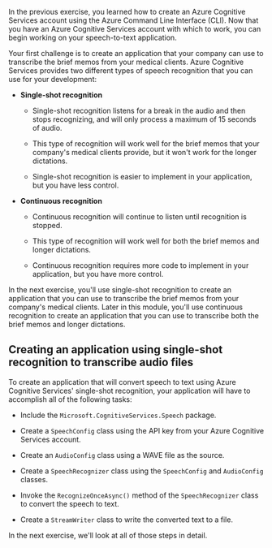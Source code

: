 In the previous exercise, you learned how to create an Azure Cognitive Services account using the Azure Command Line Interface (CLI). Now that you have an Azure Cognitive Services account with which to work, you can begin working on your speech-to-text application.

Your first challenge is to create an application that your company can use to transcribe the brief memos from your medical clients. Azure Cognitive Services provides two different types of speech recognition that you can use for your development:

- **Single-shot recognition**

  - Single-shot recognition listens for a break in the audio and then stops recognizing, and will only process a maximum of 15 seconds of audio.

  - This type of recognition will work well for the brief memos that your company's medical clients provide, but it won't work for the longer dictations.

  - Single-shot recognition is easier to implement in your application, but you have less control.

- **Continuous recognition**

  - Continuous recognition will continue to listen until recognition is stopped.

  - This type of recognition will work well for both the brief memos and longer dictations.

  - Continuous recognition requires more code to implement in your application, but you have more control.

In the next exercise, you'll use single-shot recognition to create an application that you can use to transcribe the brief memos from your company's medical clients. Later in this module, you'll use continuous recognition to create an application that you can use to transcribe both the brief memos and longer dictations.

## Creating an application using single-shot recognition to transcribe audio files

To create an application that will convert speech to text using Azure Cognitive Services' single-shot recognition, your application will have to accomplish all of the following tasks:

- Include the `Microsoft.CognitiveServices.Speech` package.

- Create a `SpeechConfig` class using the API key from your Azure Cognitive Services account.

- Create an `AudioConfig` class using a WAVE file as the source.

- Create a `SpeechRecognizer` class using the `SpeechConfig` and `AudioConfig` classes.

- Invoke the `RecognizeOnceAsync()` method of the `SpeechRecognizer` class to convert the speech to text.

- Create a `StreamWriter` class to write the converted text to a file.

In the next exercise, we'll look at all of those steps in detail.
